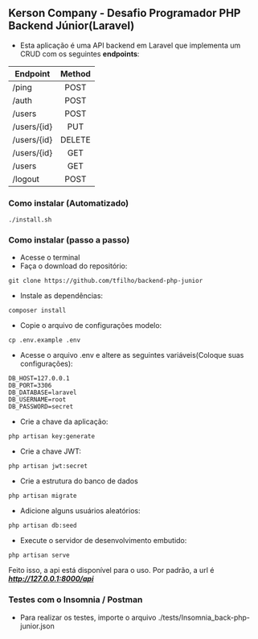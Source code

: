 ## Kerson Company - Desafio Programador PHP Backend Júnior(Laravel) 

- Esta aplicação é uma API backend em Laravel que implementa um CRUD com os seguintes **endpoints**:

| Endpoint              | Method |
|-----------------------|:------:|
| /ping                 |  POST  |
| /auth                 |  POST  |
| /users                |  POST  |
| /users/{id}           |  PUT   |
| /users/{id}           | DELETE |
| /users/{id}           |  GET   |
| /users                |  GET   |
| /logout               |  POST  |

### Como instalar (Automatizado)

```./install.sh```

### Como instalar (passo a passo)
  
- Acesse o terminal
- Faça o download do repositório:
  
```git clone https://github.com/tfilho/backend-php-junior```
- Instale as dependências:

```composer install```
- Copie o arquivo de configurações modelo: 
  
```cp .env.example .env``` 

- Acesse o arquivo .env e altere as seguintes variáveis(Coloque suas configurações):

```
DB_HOST=127.0.0.1
DB_PORT=3306
DB_DATABASE=laravel
DB_USERNAME=root
DB_PASSWORD=secret
```

- Crie a chave da aplicação:

```php artisan key:generate```

- Crie a chave JWT:

```php artisan jwt:secret```

- Crie a estrutura do banco de dados
 
```php artisan migrate```

- Adicione alguns usuários aleatórios:

```php artisan db:seed```

- Execute o servidor de desenvolvimento embutido:

```php artisan serve```

Feito isso, a api está disponível para o uso. 
Por padrão, a url é ***http://127.0.0.1:8000/api***

### Testes com o Insomnia / Postman

- Para realizar os testes, importe o arquivo ./tests/Insomnia_back-php-junior.json
